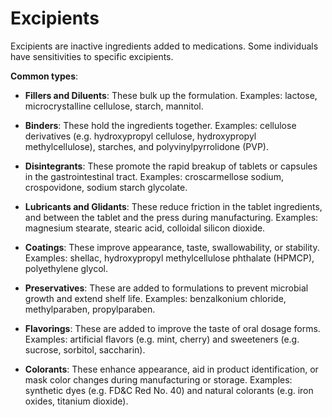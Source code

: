 # Excipients

Excipients are inactive ingredients added to medications. Some individuals have sensitivities to specific excipients.

**Common types**:

* **Fillers and Diluents**: These bulk up the formulation. Examples: lactose, microcrystalline cellulose, starch, mannitol.

* **Binders**: These hold the ingredients together. Examples: cellulose derivatives (e.g. hydroxypropyl cellulose, hydroxypropyl methylcellulose), starches, and polyvinylpyrrolidone (PVP).

* **Disintegrants**: These promote the rapid breakup of tablets or capsules in the gastrointestinal tract. Examples: croscarmellose sodium, crospovidone, sodium starch glycolate.

* **Lubricants and Glidants**: These reduce friction in the tablet ingredients, and between the tablet and the press during manufacturing. Examples: magnesium stearate, stearic acid, colloidal silicon dioxide.

* **Coatings**: These improve appearance, taste, swallowability, or stability. Examples: shellac, hydroxypropyl methylcellulose phthalate (HPMCP), polyethylene glycol.

* **Preservatives**: These are added to formulations to prevent microbial growth and extend shelf life. Examples: benzalkonium chloride, methylparaben, propylparaben.

* **Flavorings**: These are added to improve the taste of oral dosage forms. Examples: artificial flavors (e.g. mint, cherry) and sweeteners (e.g. sucrose, sorbitol, saccharin).

* **Colorants**: These enhance appearance, aid in product identification, or mask color changes during manufacturing or storage. Examples: synthetic dyes (e.g. FD&C Red No. 40) and natural colorants (e.g. iron oxides, titanium dioxide).
